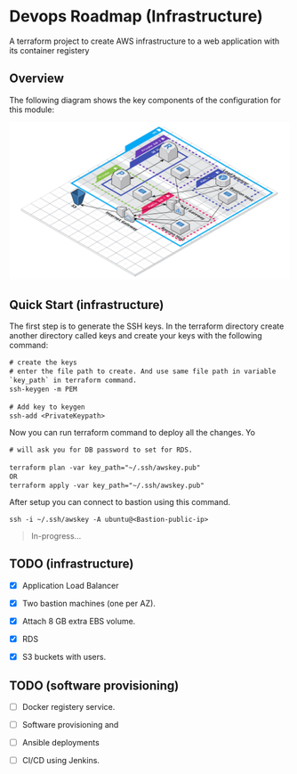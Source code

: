 # Devops Roadmap (Infrastructure)

A terraform project to create AWS infrastructure to a web application with its container registery 

## Overview

The following diagram shows the key components of the configuration for this module:

![The following diagram shows the key components of the infrastructure (in progress..)](https://raw.githubusercontent.com/neeraj9194/devops-roadmap/main/docs/devops-roadmap.png)


## Quick Start (infrastructure)

The first step is to generate the SSH keys. In the terraform directory create another directory called keys and create your keys with the following command:

```
# create the keys
# enter the file path to create. And use same file path in variable `key_path` in terraform command.
ssh-keygen -m PEM

# Add key to keygen
ssh-add <PrivateKeypath>
```

Now you can run terraform command to deploy all the changes. Yo
```
# will ask you for DB password to set for RDS.

terraform plan -var key_path="~/.ssh/awskey.pub"
OR
terraform apply -var key_path="~/.ssh/awskey.pub"
```

After setup you can connect to bastion using this command.
```
ssh -i ~/.ssh/awskey -A ubuntu@<Bastion-public-ip>
```



> In-progress...


## TODO (infrastructure)

- [x] Application Load Balancer

- [x] Two bastion machines (one per AZ).

- [x] Attach 8 GB extra EBS volume.

- [x] RDS

- [x] S3 buckets with users.


## TODO (software provisioning) 

- [ ] Docker registery service.

- [ ] Software provisioning and 

- [ ] Ansible deployments

- [ ] CI/CD using Jenkins.
